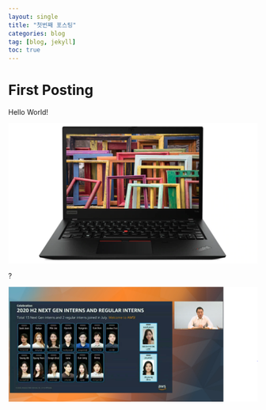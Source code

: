 ```yaml
---
layout: single
title: "첫번째 포스팅"
categories: blog
tag: [blog, jekyll]
toc: true
---
```


# First Posting

Hello World!



![ThinkPad_T14s](../images/2022-02-09-first-posting/lenovo-laptop-thinkpad-t14s-amd-subseries-gallery-1.jpg)





?



![image](../images/2022-02-09-first-posting/image.png)